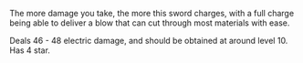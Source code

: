 The more damage you take, the more this sword charges, with a full charge being able to deliver a blow that can cut through most materials with ease.

Deals 46 - 48 electric damage, and should be obtained at around level 10. Has 4 star.